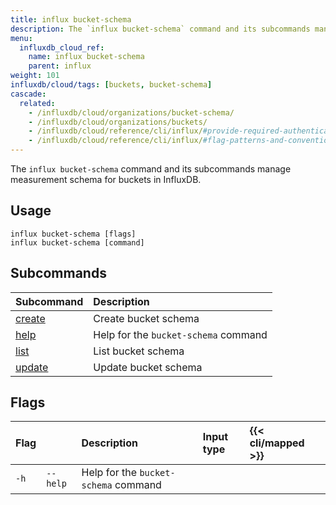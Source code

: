 ```yaml
---
title: influx bucket-schema
description: The `influx bucket-schema` command and its subcommands manage measurement schemas of buckets in InfluxDB.
menu:
  influxdb_cloud_ref:
    name: influx bucket-schema
    parent: influx
weight: 101
influxdb/cloud/tags: [buckets, bucket-schema]
cascade:
  related:
    - /influxdb/cloud/organizations/bucket-schema/
    - /influxdb/cloud/organizations/buckets/
    - /influxdb/cloud/reference/cli/influx/#provide-required-authentication-credentials, influx CLI—Provide required authentication credentials
    - /influxdb/cloud/reference/cli/influx/#flag-patterns-and-conventions, influx CLI—Flag patterns and conventions
---
```


The `influx bucket-schema` command and its subcommands manage measurement schema
for buckets in InfluxDB.

## Usage
```
influx bucket-schema [flags]
influx bucket-schema [command]
```

## Subcommands
| Subcommand                                                         | Description   |
|:----------                                                         |:-----------   |
| [create](/influxdb/v2.0/reference/cli/influx/bucket-schema/create) | Create bucket schema |
| [help](/influxdb/v2.0/reference/cli/influx/bucket-schema/help)     | Help for the `bucket-schema` command |
| [list](/influxdb/v2.0/reference/cli/influx/bucket-schema/list)     | List bucket schema |
| [update](/influxdb/v2.0/reference/cli/influx/bucket-schema/update) | Update bucket schema |

## Flags
| Flag |                   | Description                                                 | Input type | {{< cli/mapped >}}   |
|:---- |:---               |:-----------                                                 |:---------- |:------------------   |
| `-h` | `--help`          | Help for the `bucket-schema` command                        |            |                      |
